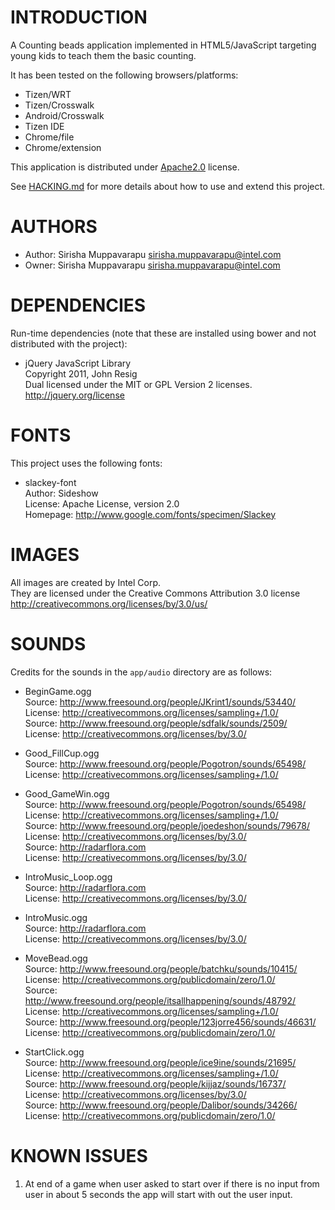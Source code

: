 # INTRODUCTION
A Counting beads application implemented in HTML5/JavaScript targeting young kids to teach them the basic counting.

It has been tested on the following browsers/platforms:
* Tizen/WRT
* Tizen/Crosswalk
* Android/Crosswalk
* Tizen IDE
* Chrome/file
* Chrome/extension

This application is distributed under [Apache2.0](http://www.apache.org/licenses/LICENSE-2.0.html) license.

See [HACKING.md](https://github.com/01org/webapps-countingbeads/blob/master/HACKING.md) for more details about how to use and extend this project.

# AUTHORS
* Author: Sirisha Muppavarapu <sirisha.muppavarapu@intel.com>
* Owner: Sirisha Muppavarapu <sirisha.muppavarapu@intel.com>

# DEPENDENCIES
Run-time dependencies (note that these are installed using bower and not distributed with the project):

* jQuery JavaScript Library<br/>
Copyright 2011, John Resig<br/>
Dual licensed under the MIT or GPL Version 2 licenses.<br/>
http://jquery.org/license

# FONTS
This project uses the following fonts:

* slackey-font<br/>
Author: Sideshow<br/>
License: Apache License, version 2.0<br/>
Homepage: http://www.google.com/fonts/specimen/Slackey

# IMAGES
All images are created by Intel Corp.<br/>
They are licensed under the Creative Commons Attribution 3.0 license<br/>
http://creativecommons.org/licenses/by/3.0/us/

# SOUNDS
Credits for the sounds in the `app/audio` directory are as follows:

* BeginGame.ogg<br/>
Source: http://www.freesound.org/people/JKrint1/sounds/53440/<br/>
License: http://creativecommons.org/licenses/sampling+/1.0/<br/>
Source: http://www.freesound.org/people/sdfalk/sounds/2509/<br/>
License: http://creativecommons.org/licenses/by/3.0/

* Good_FillCup.ogg<br/>
Source: http://www.freesound.org/people/Pogotron/sounds/65498/<br/>
License: http://creativecommons.org/licenses/sampling+/1.0/

* Good_GameWin.ogg<br/>
Source: http://www.freesound.org/people/Pogotron/sounds/65498/<br/>
License: http://creativecommons.org/licenses/sampling+/1.0/<br/>
Source: http://www.freesound.org/people/joedeshon/sounds/79678/<br/>
License: http://creativecommons.org/licenses/by/3.0/<br/>
Source: http://radarflora.com<br/>
License: http://creativecommons.org/licenses/by/3.0/

* IntroMusic_Loop.ogg<br/>
Source: http://radarflora.com<br/>
License: http://creativecommons.org/licenses/by/3.0/

* IntroMusic.ogg<br/>
Source: http://radarflora.com<br/>
License: http://creativecommons.org/licenses/by/3.0/

* MoveBead.ogg<br/>
Source: http://www.freesound.org/people/batchku/sounds/10415/<br/>
License: http://creativecommons.org/publicdomain/zero/1.0/<br/>
Source: http://www.freesound.org/people/itsallhappening/sounds/48792/<br/>
License: http://creativecommons.org/licenses/sampling+/1.0/<br/>
Source: http://www.freesound.org/people/123jorre456/sounds/46631/<br/>
License: http://creativecommons.org/publicdomain/zero/1.0/

* StartClick.ogg<br/>
Source: http://www.freesound.org/people/ice9ine/sounds/21695/<br/>
License: http://creativecommons.org/licenses/sampling+/1.0/<br/>
Source: http://www.freesound.org/people/kijjaz/sounds/16737/<br/>
License: http://creativecommons.org/licenses/by/3.0/<br/>
Source: http://www.freesound.org/people/Dalibor/sounds/34266/<br/>
License: http://creativecommons.org/publicdomain/zero/1.0/

# KNOWN ISSUES
1) At end of a game when user asked to start over if there is no input from user in about 5 seconds the app will start with out the user input.
